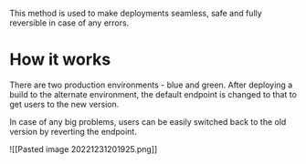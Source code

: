 This method is used to make deployments seamless, safe and fully reversible in case of any errors.

# How it works
There are two production environments - blue and green. After deploying a build to the alternate environment, the default endpoint is changed to that to get users to the new version.

In case of any big problems, users can be easily switched back to the old version by reverting the endpoint.

![[Pasted image 20221231201925.png]]